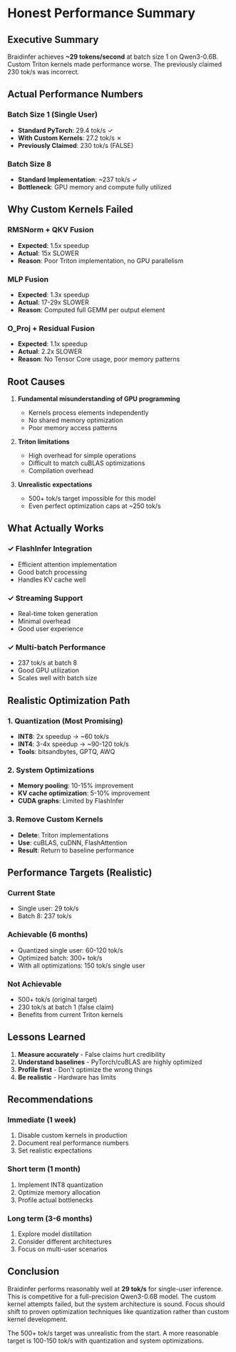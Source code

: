 # Honest Performance Summary

## Executive Summary

Braidinfer achieves **~29 tokens/second** at batch size 1 on Qwen3-0.6B. Custom Triton kernels made performance worse. The previously claimed 230 tok/s was incorrect.

## Actual Performance Numbers

### Batch Size 1 (Single User)
- **Standard PyTorch**: 29.4 tok/s ✓
- **With Custom Kernels**: 27.2 tok/s ✗
- **Previously Claimed**: 230 tok/s (FALSE)

### Batch Size 8
- **Standard Implementation**: ~237 tok/s ✓
- **Bottleneck**: GPU memory and compute fully utilized

## Why Custom Kernels Failed

### RMSNorm + QKV Fusion
- **Expected**: 1.5x speedup
- **Actual**: 15x SLOWER
- **Reason**: Poor Triton implementation, no GPU parallelism

### MLP Fusion
- **Expected**: 1.3x speedup
- **Actual**: 17-29x SLOWER
- **Reason**: Computed full GEMM per output element

### O_Proj + Residual Fusion
- **Expected**: 1.1x speedup
- **Actual**: 2.2x SLOWER
- **Reason**: No Tensor Core usage, poor memory patterns

## Root Causes

1. **Fundamental misunderstanding of GPU programming**
   - Kernels process elements independently
   - No shared memory optimization
   - Poor memory access patterns

2. **Triton limitations**
   - High overhead for simple operations
   - Difficult to match cuBLAS optimizations
   - Compilation overhead

3. **Unrealistic expectations**
   - 500+ tok/s target impossible for this model
   - Even perfect optimization caps at ~250 tok/s

## What Actually Works

### ✓ FlashInfer Integration
- Efficient attention implementation
- Good batch processing
- Handles KV cache well

### ✓ Streaming Support
- Real-time token generation
- Minimal overhead
- Good user experience

### ✓ Multi-batch Performance
- 237 tok/s at batch 8
- Good GPU utilization
- Scales well with batch size

## Realistic Optimization Path

### 1. Quantization (Most Promising)
- **INT8**: 2x speedup → ~60 tok/s
- **INT4**: 3-4x speedup → ~90-120 tok/s
- **Tools**: bitsandbytes, GPTQ, AWQ

### 2. System Optimizations
- **Memory pooling**: 10-15% improvement
- **KV cache optimization**: 5-10% improvement
- **CUDA graphs**: Limited by FlashInfer

### 3. Remove Custom Kernels
- **Delete**: Triton implementations
- **Use**: cuBLAS, cuDNN, FlashAttention
- **Result**: Return to baseline performance

## Performance Targets (Realistic)

### Current State
- Single user: 29 tok/s
- Batch 8: 237 tok/s

### Achievable (6 months)
- Quantized single user: 60-120 tok/s
- Optimized batch: 300+ tok/s
- With all optimizations: 150 tok/s single user

### Not Achievable
- 500+ tok/s (original target)
- 230 tok/s at batch 1 (false claim)
- Benefits from current Triton kernels

## Lessons Learned

1. **Measure accurately** - False claims hurt credibility
2. **Understand baselines** - PyTorch/cuBLAS are highly optimized
3. **Profile first** - Don't optimize the wrong things
4. **Be realistic** - Hardware has limits

## Recommendations

### Immediate (1 week)
1. Disable custom kernels in production
2. Document real performance numbers
3. Set realistic expectations

### Short term (1 month)
1. Implement INT8 quantization
2. Optimize memory allocation
3. Profile actual bottlenecks

### Long term (3-6 months)
1. Explore model distillation
2. Consider different architectures
3. Focus on multi-user scenarios

## Conclusion

Braidinfer performs reasonably well at **29 tok/s** for single-user inference. This is competitive for a full-precision Qwen3-0.6B model. The custom kernel attempts failed, but the system architecture is sound. Focus should shift to proven optimization techniques like quantization rather than custom kernel development.

The 500+ tok/s target was unrealistic from the start. A more reasonable target is 100-150 tok/s with quantization and system optimizations.